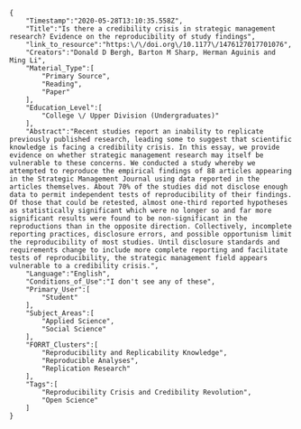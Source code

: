 
    {
        "Timestamp":"2020-05-28T13:10:35.558Z",
        "Title":"Is there a credibility crisis in strategic management research? Evidence on the reproducibility of study findings",
        "link_to_resource":"https:\/\/doi.org\/10.1177\/1476127017701076",
        "Creators":"Donald D Bergh, Barton M Sharp, Herman Aguinis and Ming Li",
        "Material_Type":[
            "Primary Source",
            "Reading",
            "Paper"
        ],
        "Education_Level":[
            "College \/ Upper Division (Undergraduates)"
        ],
        "Abstract":"Recent studies report an inability to replicate previously published research, leading some to suggest that scientific knowledge is facing a credibility crisis. In this essay, we provide evidence on whether strategic management research may itself be vulnerable to these concerns. We conducted a study whereby we attempted to reproduce the empirical findings of 88 articles appearing in the Strategic Management Journal using data reported in the articles themselves. About 70% of the studies did not disclose enough data to permit independent tests of reproducibility of their findings. Of those that could be retested, almost one-third reported hypotheses as statistically significant which were no longer so and far more significant results were found to be non-significant in the reproductions than in the opposite direction. Collectively, incomplete reporting practices, disclosure errors, and possible opportunism limit the reproducibility of most studies. Until disclosure standards and requirements change to include more complete reporting and facilitate tests of reproducibility, the strategic management field appears vulnerable to a credibility crisis.",
        "Language":"English",
        "Conditions_of_Use":"I don't see any of these",
        "Primary_User":[
            "Student"
        ],
        "Subject_Areas":[
            "Applied Science",
            "Social Science"
        ],
        "FORRT_Clusters":[
            "Reproducibility and Replicability Knowledge",
            "Reproducible Analyses",
            "Replication Research"
        ],
        "Tags":[
            "Reproducibility Crisis and Credibility Revolution",
            "Open Science"
        ]
    }
